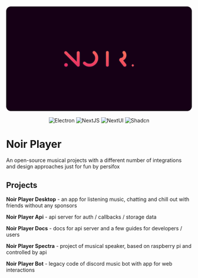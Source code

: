 <a name="readme-top"></a>

<div align="center">
  
  ![](https://raw.githubusercontent.com/Noir-Player/.github/refs/heads/main/Banner%20dark.png)
  

</div>

<div align="center">
  
  ![Electron](https://img.shields.io/badge/Electron-%23160016.svg?style=for-the-badge&logo=electron&logoColor=white)
  ![NextJS](https://img.shields.io/badge/NextJS-%23E62068.svg?style=for-the-badge&logo=vercel&logoColor=white)
  ![NextUI](https://img.shields.io/badge/NextUI-%23FF7956.svg?style=for-the-badge&logo=NextUI&logoColor=black)
  ![Shadcn](https://img.shields.io/badge/shadcn-%23fffdf8?style=for-the-badge&logo=shadcnui&logoColor=black)
  
</div>

# Noir Player


An open-source musical projects with a different number of integrations and design approaches just for fun by persifox

## Projects

**Noir Player Desktop** - an app for listening music, chatting and chill out with friends without any sponsors

**Noir Player Api** - api server for auth / callbacks / storage data

**Noir Player Docs** - docs for api server and a few guides for developers / users

**Noir Player Spectra** - project of musical speaker, based on raspberry pi and controlled by api

**Noir Player Bot** - legacy code of discord music bot with app for web interactions
